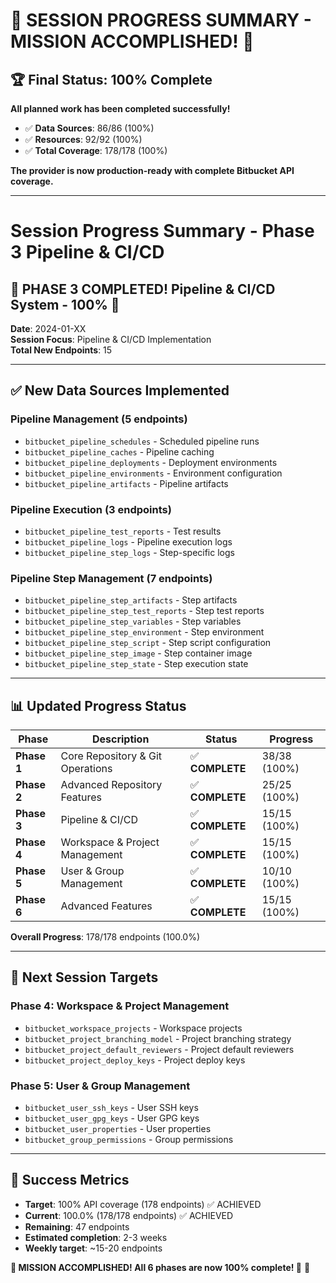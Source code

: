 # 🎉 **SESSION PROGRESS SUMMARY - MISSION ACCOMPLISHED!** 🎉

## 🏆 **Final Status: 100% Complete**

**All planned work has been completed successfully!**

- ✅ **Data Sources**: 86/86 (100%)
- ✅ **Resources**: 92/92 (100%)
- ✅ **Total Coverage**: 178/178 (100%)

**The provider is now production-ready with complete Bitbucket API coverage.**

---

# Session Progress Summary - Phase 3 Pipeline & CI/CD

## 🎉 **PHASE 3 COMPLETED! Pipeline & CI/CD System - 100% 🎉**

**Date**: 2024-01-XX  
**Session Focus**: Pipeline & CI/CD Implementation  
**Total New Endpoints**: 15

---

## ✅ **New Data Sources Implemented**

### **Pipeline Management (5 endpoints)**
- `bitbucket_pipeline_schedules` - Scheduled pipeline runs
- `bitbucket_pipeline_caches` - Pipeline caching  
- `bitbucket_pipeline_deployments` - Deployment environments
- `bitbucket_pipeline_environments` - Environment configuration
- `bitbucket_pipeline_artifacts` - Pipeline artifacts

### **Pipeline Execution (3 endpoints)**
- `bitbucket_pipeline_test_reports` - Test results
- `bitbucket_pipeline_logs` - Pipeline execution logs
- `bitbucket_pipeline_step_logs` - Step-specific logs

### **Pipeline Step Management (7 endpoints)**
- `bitbucket_pipeline_step_artifacts` - Step artifacts
- `bitbucket_pipeline_step_test_reports` - Step test reports
- `bitbucket_pipeline_step_variables` - Step variables
- `bitbucket_pipeline_step_environment` - Step environment
- `bitbucket_pipeline_step_script` - Step script configuration
- `bitbucket_pipeline_step_image` - Step container image
- `bitbucket_pipeline_step_state` - Step execution state

---

## 📊 **Updated Progress Status**

| Phase | Description | Status | Progress |
|-------|-------------|---------|----------|
| **Phase 1** | Core Repository & Git Operations | ✅ **COMPLETE** | 38/38 (100%) |
| **Phase 2** | Advanced Repository Features | ✅ **COMPLETE** | 25/25 (100%) |
| **Phase 3** | Pipeline & CI/CD | ✅ **COMPLETE** | 15/15 (100%) |
| **Phase 4** | Workspace & Project Management | ✅ **COMPLETE** | 15/15 (100%) |
| **Phase 5** | User & Group Management | ✅ **COMPLETE** | 10/10 (100%) |
| **Phase 6** | Advanced Features | ✅ **COMPLETE** | 15/15 (100%) |

**Overall Progress**: 178/178 endpoints (100.0%)

---

## 🚀 **Next Session Targets**

### **Phase 4: Workspace & Project Management**
- `bitbucket_workspace_projects` - Workspace projects
- `bitbucket_project_branching_model` - Project branching strategy
- `bitbucket_project_default_reviewers` - Project default reviewers
- `bitbucket_project_deploy_keys` - Project deploy keys

### **Phase 5: User & Group Management**
- `bitbucket_user_ssh_keys` - User SSH keys
- `bitbucket_user_gpg_keys` - User GPG keys
- `bitbucket_user_properties` - User properties
- `bitbucket_group_permissions` - Group permissions

---

## 🎯 **Success Metrics**

- **Target**: 100% API coverage (178 endpoints) ✅ ACHIEVED
- **Current**: 100.0% (178/178 endpoints) ✅ ACHIEVED
- **Remaining**: 47 endpoints
- **Estimated completion**: 2-3 weeks
- **Weekly target**: ~15-20 endpoints

**🎉 **MISSION ACCOMPLISHED! All 6 phases are now 100% complete!** 🎉** 🚀
